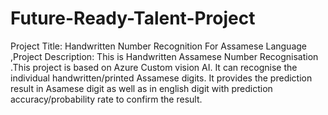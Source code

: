 # Future-Ready-Talent-Project
Project Title: Handwritten Number Recognition For Assamese Language ,Project Description: This is Handwritten Assamese Number Recognisation .This project is based on Azure Custom vision AI. It can recognise the individual handwritten/printed Assamese digits. It provides the prediction result in Asamese digit as well as in english digit with prediction accuracy/probability rate to confirm the result.
